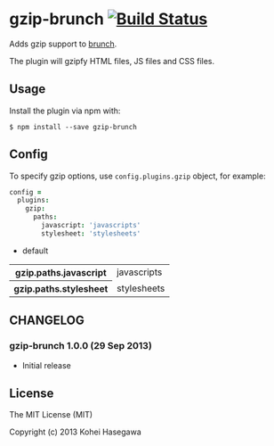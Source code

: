 # gzip-brunch [![Build Status](https://secure.travis-ci.org/banyan/gzip-brunch.png?branch=master)](http://travis-ci.org/banyan/gzip-brunch)

Adds gzip support to [brunch](http://brunch.io).

The plugin will gzipfy HTML files, JS files and CSS files.

## Usage

Install the plugin via npm with:

```
$ npm install --save gzip-brunch
```


## Config

To specify gzip options, use `config.plugins.gzip` object, for example:

```coffeescript
config =
  plugins:
    gzip:
      paths:
        javascript: 'javascripts'
        stylesheet: 'stylesheets'
```

* default

<table>
  <tr>
    <th>gzip.paths.javascript</th>
    <td>javascripts</td>
  </tr>
  <tr>
    <th>gzip.paths.stylesheet</th>
    <td>stylesheets</td>
  </tr>
</table>

## CHANGELOG

### gzip-brunch 1.0.0 (29 Sep 2013)

* Initial release

## License

The MIT License (MIT)

Copyright (c) 2013 Kohei Hasegawa
